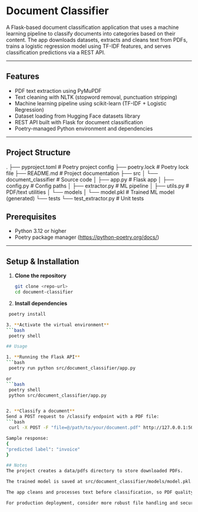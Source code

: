 # Document Classifier

A Flask-based document classification application that uses a machine learning pipeline to classify documents into categories based on their content. The app downloads datasets, extracts and cleans text from PDFs, trains a logistic regression model using TF-IDF features, and serves classification predictions via a REST API.

---

## Features

- PDF text extraction using PyMuPDF
- Text cleaning with NLTK (stopword removal, punctuation stripping)
- Machine learning pipeline using scikit-learn (TF-IDF + Logistic Regression)
- Dataset loading from Hugging Face datasets library
- REST API built with Flask for document classification
- Poetry-managed Python environment and dependencies

---

## Project Structure
.
├── pyproject.toml # Poetry project config
├── poetry.lock # Poetry lock file
├── README.md # Project documentation
├── src
│ └── document_classifier # Source code
│ ├── app.py # Flask app
│ ├── config.py # Config paths
│ ├── extractor.py # ML pipeline
│ ├── utils.py # PDF/text utilities
│ └── models
│ └── model.pkl # Trained ML model (generated)
└── tests
└── test_extractor.py # Unit tests

## Prerequisites

- Python 3.12 or higher
- Poetry package manager (https://python-poetry.org/docs/)

---

## Setup & Installation

1. **Clone the repository**

   ```bash
   git clone <repo-url>
   cd document-classifier

2. **Install dependencies**
  ```bash
   poetry install

3. **Activate the virtual environment**
  ```bash
   poetry shell

## Usage

1. **Running the Flask API**
  ```bash
   poetry run python src/document_classifier/app.py 

or 
  ```bash
   poetry shell
   python src/document_classifier/app.py


2. **Classify a document** 
Send a POST request to /classify endpoint with a PDF file:
  ```bash
   curl -X POST -F "file=@/path/to/your/document.pdf" http://127.0.0.1:5000/classify

Sample response:
{
  "predicted label": "invoice"
}

## Notes
The project creates a data/pdfs directory to store downloaded PDFs.

The trained model is saved at src/document_classifier/models/model.pkl.

The app cleans and processes text before classification, so PDF quality affects performance.

For production deployment, consider more robust file handling and security.

